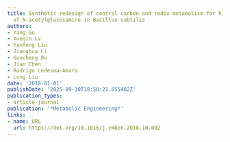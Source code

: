 ```yaml
---
title: Synthetic redesign of central carbon and redox metabolism for high yield production
  of N-acetylglucosamine in Bacillus subtilis
authors:
- Yang Gu
- Xueqin Lv
- Yanfeng Liu
- Jianghua Li
- Guocheng Du
- Jian Chen
- Rodrigo Ledesma‐Amaro
- Long Liu
date: '2018-01-01'
publishDate: '2025-09-30T18:50:21.655402Z'
publication_types:
- article-journal
publication: '*Metabolic Engineering*'
links:
- name: URL
  url: https://doi.org/10.1016/j.ymben.2018.10.002
---
```

